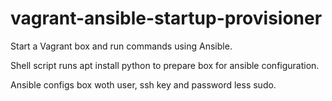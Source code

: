 # vagrant-ansible-startup-provisioner
Start a Vagrant box and run commands using Ansible.

Shell script runs apt install python to prepare box for ansible configuration.

Ansible configs box woth user, ssh key and password less sudo.

